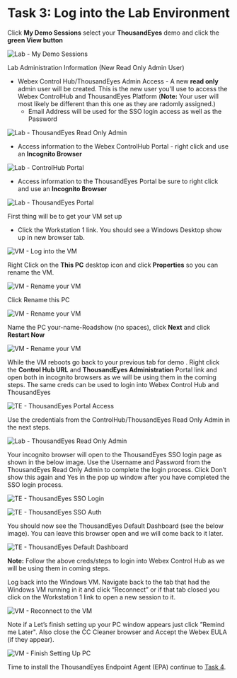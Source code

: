# Task 3: Log into the Lab Environment

Click **My Demo Sessions** select your **ThousandEyes** demo and click the **green View button**

![Lab - My Demo Sessions](./assets/task3/my-demo-sessions.png)

Lab Administration Information (New Read Only Admin User)

* Webex Control Hub/ThousandEyes Admin Access - A new **read only** admin user will be created. This is the new user you'll use to access the Webex ControlHub and ThousandEyes Platform
(**Note:** Your user will most likely be different than this one as they are radomly assigned.)
  * Email Address will be used for the SSO login access as well as the Password

![Lab - ThousandEyes Read Only Admin](./assets/task3/thousandeyes-admin.png)

* Access information to the Webex ControlHub Portal -  right click and use an **Incognito Browser**

![Lab - ControlHub Portal](./assets/task3/controlhub-portal.png)

* Access information to the ThousandEyes Portal be sure to right click and use an **Incognito Browser**

![Lab - ThousandEyes Portal](./assets/task3/thousandeyes-portal.png)

<!-- * Access to the lab Windows VM

![Lab - Lab VM Access](./assets/task3/vm-workstation.png) -->

First thing will be to get your VM set up

* Click the Workstation 1 link. You should see a Windows Desktop show up in new browser tab.

![VM - Log into the VM](./assets/task3/vm-workstation-1.png)

Right Click on the **This PC** desktop icon and click **Properties** so you can rename the VM.

![VM - Rename your VM](./assets/task3/rename-vm-1.png)

Click Rename this PC

![VM - Rename your VM](./assets/task3/rename-vm-2.png)

Name the PC your-name-Roadshow (no spaces), click **Next** and click **Restart Now**

![VM - Rename your VM](./assets/task3/rename-vm-3.png)

While the VM reboots go back to your previous tab for demo . Right click the **Control Hub URL** and **ThousandEyes Administration** Portal link and open both in incognito browsers as we will be using them in the coming steps. The same creds can be used to login into Webex Control Hub and ThousandEyes  

![TE - ThousandEyes Portal Access](./assets/task3/thousandeyes-portal-1.png)

Use the credentials from the ControlHub/ThousandEyes Read Only Admin in the next steps.

![Lab - ThousandEyes Read Only Admin](./assets/task3/thousandeyes-admin.png)

Your incognito browser will open to the ThousandEyes SSO login page as shown in the below image. Use the Username and Password from the ThousandEyes Read Only Admin to complete the login process. Click Don’t show this again and Yes in the pop up window after you have completed the SSO login process.

![TE - ThousandEyes SSO Login](./assets/task3/thousandeyes-sso.png)

![TE - ThousandEyes SSO Auth](./assets/task3/thousandeyes-sso-1.png)

You should now see the ThousandEyes Default Dashboard (see the below image). You can leave this browser open and we will come back to it later.

![TE - ThousandEyes Default Dashboard](./assets/task3/thousandeyes-default-dashboard.png)

**Note:** Follow the above creds/steps to login into Webex Control Hub as we will be using them in coming steps.

Log back into the Windows VM. Navigate back to the tab that had the Windows VM running in it and click “Reconnect” or if that tab closed you click on the Workstation 1 link to open a new session to it.

![VM - Reconnect to the VM](./assets/task3/reconnect-vm.png)

Note if a Let’s finish setting up your PC window appears just click ”Remind me Later". Also close the CC Cleaner browser and Accept the Webex EULA (if they appear).

![VM - Finish Setting Up PC](./assets/task3/finish-vm.png)

Time to install the ThousandEyes Endpoint Agent (EPA) continue to [Task 4](./Task4.md).










